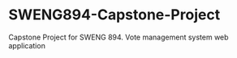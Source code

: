 # SWENG894-Capstone-Project
Capstone Project for SWENG 894. Vote management system web application 
